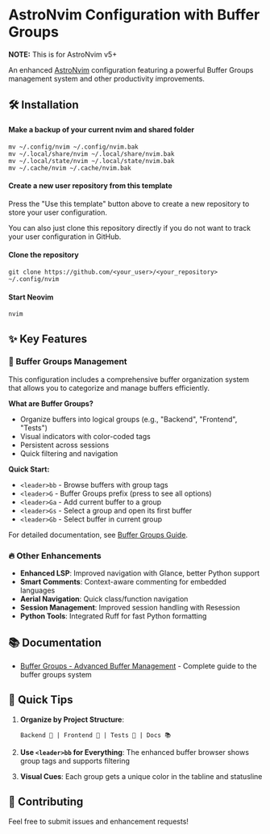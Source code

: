 # AstroNvim Configuration with Buffer Groups

**NOTE:** This is for AstroNvim v5+

An enhanced [AstroNvim](https://github.com/AstroNvim/AstroNvim) configuration featuring a powerful Buffer Groups management system and other productivity improvements.

## 🛠️ Installation

#### Make a backup of your current nvim and shared folder

```shell
mv ~/.config/nvim ~/.config/nvim.bak
mv ~/.local/share/nvim ~/.local/share/nvim.bak
mv ~/.local/state/nvim ~/.local/state/nvim.bak
mv ~/.cache/nvim ~/.cache/nvim.bak
```

#### Create a new user repository from this template

Press the "Use this template" button above to create a new repository to store your user configuration.

You can also just clone this repository directly if you do not want to track your user configuration in GitHub.

#### Clone the repository

```shell
git clone https://github.com/<your_user>/<your_repository> ~/.config/nvim
```

#### Start Neovim

```shell
nvim
```

## ✨ Key Features

### 🎯 Buffer Groups Management

This configuration includes a comprehensive buffer organization system that allows you to categorize and manage buffers efficiently.

**What are Buffer Groups?**
- Organize buffers into logical groups (e.g., "Backend", "Frontend", "Tests")
- Visual indicators with color-coded tags
- Persistent across sessions
- Quick filtering and navigation

**Quick Start:**
- `<leader>bb` - Browse buffers with group tags
- `<leader>G` - Buffer Groups prefix (press to see all options)
- `<leader>Ga` - Add current buffer to a group
- `<leader>Gs` - Select a group and open its first buffer
- `<leader>Gb` - Select buffer in current group

For detailed documentation, see [Buffer Groups Guide](docs/buffer-groups.md).

### 🔥 Other Enhancements

- **Enhanced LSP**: Improved navigation with Glance, better Python support
- **Smart Comments**: Context-aware commenting for embedded languages
- **Aerial Navigation**: Quick class/function navigation
- **Session Management**: Improved session handling with Resession
- **Python Tools**: Integrated Ruff for fast Python formatting

## 📚 Documentation

- [Buffer Groups - Advanced Buffer Management](docs/buffer-groups.md) - Complete guide to the buffer groups system

## 🚀 Quick Tips

1. **Organize by Project Structure**:
   ```
   Backend 🔧 | Frontend 🎨 | Tests 🧪 | Docs 📚
   ```

2. **Use `<leader>bb` for Everything**: The enhanced buffer browser shows group tags and supports filtering

3. **Visual Cues**: Each group gets a unique color in the tabline and statusline

## 🤝 Contributing

Feel free to submit issues and enhancement requests!
